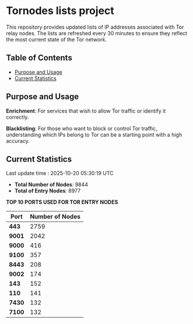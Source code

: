 # Tornodes lists project

This repository provides updated lists of IP addresses associated with Tor relay nodes. The lists are refreshed every 30 minutes to ensure they reflect the most current state of the Tor network.

## Table of Contents

- [Purpose and Usage](#purpose-and-usage)
- [Current Statistics](#current-statistics)


## Purpose and Usage

**Enrichment**: For services that wish to allow Tor traffic or identify it correctly.

**Blacklisting**: For those who want to block or control Tor traffic, understanding which IPs belong to Tor can be a starting point with a high accuracy.

## Current Statistics

Last update time : 2025-10-20 05:30:19 UTC

- **Total Number of Nodes**: 9844
- **Total of Entry Nodes**: 8977

**TOP 10 PORTS USED FOR TOR ENTRY NODES**

| **Port** | **Number of Nodes** |
|------|-----------------|
| **443**   | 2759  |
| **9001**   | 2042  |
| **9000**   | 416  |
| **9100**   | 357  |
| **8443**   | 208  |
| **9002**   | 174  |
| **143**   | 152  |
| **110**   | 141  |
| **7430**   | 132  |
| **7100**   | 132  |

